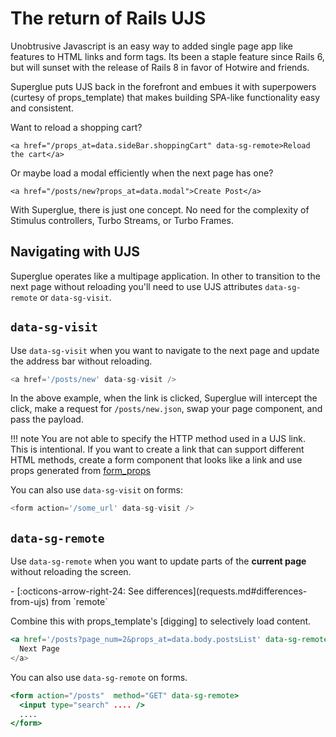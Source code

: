 # The return of Rails UJS

Unobtrusive Javascript is an easy way to added single page app like features to
HTML links and form tags. Its been a staple feature since Rails 6, but will
sunset with the release of Rails 8 in favor of Hotwire and friends.

Superglue puts UJS back in the forefront and embues it with superpowers (curtesy
of props_template) that makes building SPA-like functionality easy and consistent.

Want to reload a shopping cart?

```
<a href="/props_at=data.sideBar.shoppingCart" data-sg-remote>Reload the cart</a>
```

Or maybe load a modal efficiently when the next page has one?

```
<a href="/posts/new?props_at=data.modal">Create Post</a>
```

With Superglue, there is just one concept. No need for the complexity of
Stimulus controllers, Turbo Streams, or Turbo Frames.

## Navigating with UJS

Superglue operates like a multipage application. In other to transition to the
next page without reloading you'll need to use UJS attributes `data-sg-remote`
or `data-sg-visit`.

## `data-sg-visit`

Use `data-sg-visit` when you want to navigate to the next page and update the
address bar without reloading.

```javascript
<a href='/posts/new' data-sg-visit />
```

In the above example, when the link is clicked, Superglue will intercept the click,
make a request for `/posts/new.json`, swap your page component, and pass the payload.


!!! note
    You are not able to specify the HTTP method used in a UJS link. This is
    intentional. If you want to create a link that can support different HTML
    methods, create a form component that looks like a link and use props
    generated from [form_props](https://github.com/thoughtbot/form_props)

You can also use `data-sg-visit` on forms:

```javascript
<form action='/some_url' data-sg-visit />
```

## `data-sg-remote`

Use `data-sg-remote` when you want to update parts of the **current page** without
reloading the screen.

<div class="grid cards" markdown>
  -  [:octicons-arrow-right-24: See differences](requests.md#differences-from-ujs)
     from `remote`
</div>

Combine this with props_template's [digging] to selectively load content.

```jsx
<a href='/posts?page_num=2&props_at=data.body.postsList' data-sg-remote/>
  Next Page
</a>
```

You can also use `data-sg-remote` on forms.

```jsx
<form action="/posts"  method="GET" data-sg-remote>
  <input type="search" .... />
  ....
</form>
```


